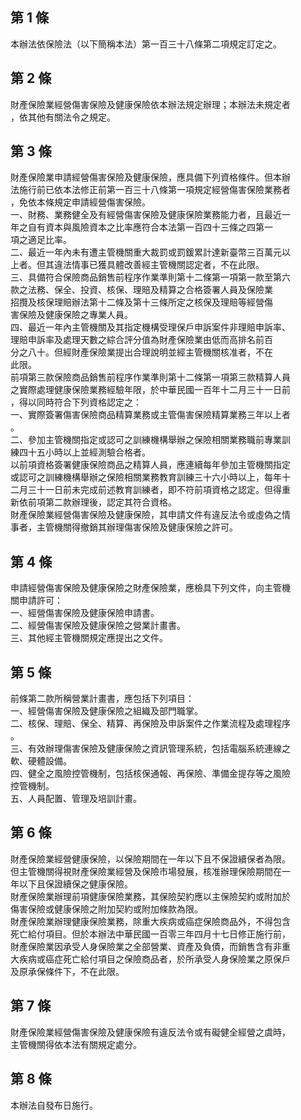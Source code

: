 第 1 條
-------
本辦法依保險法（以下簡稱本法）第一百三十八條第二項規定訂定之。

第 2 條
-------
財產保險業經營傷害保險及健康保險依本辦法規定辦理；本辦法未規定者  
，依其他有關法令之規定。

第 3 條
-------
財產保險業申請經營傷害保險及健康保險，應具備下列資格條件。但本辦  
法施行前已依本法修正前第一百三十八條第一項規定經營傷害保險業務者  
，免依本條規定申請經營傷害保險。  
一、財務、業務健全及有經營傷害保險及健康保險業務能力者，且最近一  
    年之自有資本與風險資本之比率應符合本法第一百四十三條之四第一  
    項之適足比率。  
二、最近一年內未有遭主管機關重大裁罰或罰鍰累計達新臺幣三百萬元以  
    上者。但其違法情事已獲具體改善經主管機關認定者，不在此限。  
三、具備符合保險商品銷售前程序作業準則第十二條第一項第一款至第六  
    款之法務、保全、投資、核保、理賠及精算之合格簽署人員及保險業  
    招攬及核保理賠辦法第十二條及第十三條所定之核保及理賠等經營傷  
    害保險及健康保險之專業人員。  
四、最近一年內主管機關及其指定機構受理保戶申訴案件非理賠申訴率、  
    理賠申訴率及處理天數之綜合評分值為財產保險業由低而高排名前百  
    分之八十。但經財產保險業提出合理說明並經主管機關核准者，不在  
    此限。  
前項第三款保險商品銷售前程序作業準則第十二條第一項第三款精算人員  
之實際處理健康保險業務經驗年限，於中華民國一百年十二月三十一日前  
，得以同時符合下列資格認定之：  
一、實際簽署傷害保險商品精算業務或主管傷害保險精算業務三年以上者  
    。  
二、參加主管機關指定或認可之訓練機構舉辦之保險相關業務職前專業訓  
    練四十五小時以上並經測驗合格者。  
以前項資格簽署健康保險商品之精算人員，應連續每年參加主管機關指定  
或認可之訓練機構舉辦之保險相關業務教育訓練三十六小時以上，每年十  
二月三十一日前未完成前述教育訓練者，即不符前項資格之認定。但得重  
新依前項第二款辦理後，認定其符合資格。  
財產保險業經營傷害保險及健康保險，其申請文件有違反法令或虛偽之情  
事者，主管機關得撤銷其辦理傷害保險及健康保險之許可。

第 4 條
-------
申請經營傷害保險及健康保險之財產保險業，應檢具下列文件，向主管機  
關申請許可：  
一、經營傷害保險及健康保險申請書。  
二、經營傷害保險及健康保險之營業計畫書。  
三、其他經主管機關規定應提出之文件。

第 5 條
-------
前條第二款所稱營業計畫書，應包括下列項目：  
一、經營傷害保險及健康保險之組織及部門職掌。  
二、核保、理賠、保全、精算、再保險及申訴案件之作業流程及處理程序  
    。  
三、有效辦理傷害保險及健康保險之資訊管理系統，包括電腦系統連線之  
    軟、硬體設備。  
四、健全之風險控管機制，包括核保通報、再保險、準備金提存等之風險  
    控管機制。  
五、人員配置、管理及培訓計畫。

第 6 條
-------
財產保險業經營健康保險，以保險期間在一年以下且不保證續保者為限。  
但主管機關得視財產保險業經營及保險市場發展，核准辦理保險期間在一  
年以下且保證續保之健康保險。  
財產保險業辦理前項健康保險業務，其保險契約應以主保險契約或附加於  
傷害保險或健康保險之附加契約或附加條款為限。  
財產保險業辦理健康保險業務，除重大疾病或癌症保險商品外，不得包含  
死亡給付項目。但於本辦法中華民國一百零三年四月十七日修正施行前，  
財產保險業因承受人身保險業之全部營業、資產及負債，而銷售含有非重  
大疾病或癌症死亡給付項目之保險商品者，於所承受人身保險業之原保戶  
及原承保條件下，不在此限。

第 7 條
-------
財產保險業經營傷害保險及健康保險有違反法令或有礙健全經營之虞時，  
主管機關得依本法有關規定處分。

第 8 條
-------
本辦法自發布日施行。

